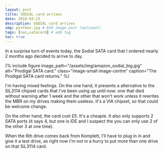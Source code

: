 ```yaml
---
layout: post
title: SODIAL card arrives
date: 2018-03-23
description: SODIAL card arrives
img: postbox.jpg # Add image post (optional)
tags: [nas,satacard] # add tag
toc: true
---
```


In a surprise turn of events today, the Sodial SATA card that I ordered nearly 2 months ago decided to arrive to day.

{% include figure image_path="/assets/img/amazon_sodial_big.jpg" alt="Prodigal SATA card." class="image-small image-centre" caption="The Prodigal SATA card returns." %}

I'm having mixed feelings. On the one hand, it presents a alternative to the SiL3114 chipset cards that I've been using up until now: one that died without warning after 1 week and the other that won't work unless it rewrites the MBR on my drives making them useless. It's a VIA chipset, so that could be welcome change.

On the other hand, the card cost £5. It's a cheapie. It also only supports 2 SATA ports (it says 4, but one is IDE and I suspect the you can only use 2 of the other 3 at one time).

When the 6th drive comes back from Komplett, I'll have to plug in in and give it a test drive, as right now I'm not in a hurry to put more than one drive on that SiL3114 card.
